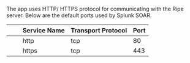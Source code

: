 The app uses HTTP/ HTTPS protocol for communicating with the Ripe server. Below are the default
ports used by Splunk SOAR.

|         Service Name | Transport Protocol | Port |
|----------------------|--------------------|------|
|         http | tcp | 80 |
|         https | tcp | 443 |
